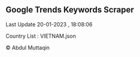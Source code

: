 

## Google Trends Keywords Scraper 
 
Last Update 20-01-2023 , 18:08:06

Country List :
VIETNAM.json



© Abdul Muttaqin 
